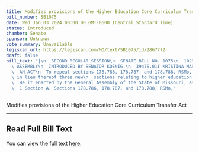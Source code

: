 ```yaml
---
title: Modifies provisions of the Higher Education Core Curriculum Transfer Act
bill_number: SB1075
date: Wed Jan 03 2024 00:00:00 GMT-0600 (Central Standard Time)
status: Introduced
chamber: Senate
sponsor: Unknown
vote_summary: Unavailable
legiscan_url: https://legiscan.com/MO/text/SB1075/id/2867772
draft: false
bill_text: "|\n  SECOND REGULAR SESSION\n  SENATE BILL NO. 1075\n  102ND GENERA L\
  \ ASSEMBLY\n  INTRODUCED BY SENATOR KOENIG.\n  3947S.01I KRISTINA MARTIN, Secretary\n\
  \  AN ACT\n  To repeal sections 178.786, 178.787, and 178.788, RSMo, and to enact\
  \ in lieu thereof three new\n  sections relating to higher education transfer practices.\n\
  \  Be it enacted by the General Assembly of the State of Missouri, as follows:\n\
  \  1 Section A. Sections 178.786, 178.787, and 178.788, RSMo,"
---
```

Modifies provisions of the Higher Education Core Curriculum Transfer Act

---

## Read Full Bill Text

You can view the full text [here](https://legiscan.com/MO/text/SB1075/id/2867772).
